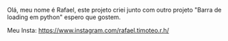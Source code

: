 Olá, meu nome é Rafael, este projeto criei junto com outro projeto "Barra de loading em python" espero que gostem.

Meu Insta: https://www.instagram.com/rafael.timoteo.r.h/ 

